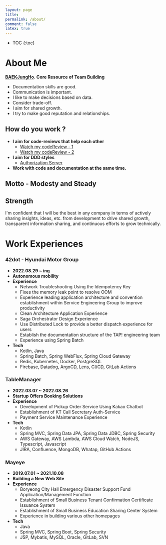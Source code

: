 ```yaml
---
layout: page
title:
permalink: /about/
comment: false
latex: true
---
```

* TOC
{:toc}

# About Me

__[BAEKJungHo](https://github.com/BAEKJungHo)__. __Core Resource of Team Building__ 

- Documentation skills are good.
- Communication is important.
- I like to make decisions based on data.
- Consider trade-off.
- I aim for shared growth.
- I try to make good reputation and relationships.

## How do you work ?

- __I aim for code-reviews that help each other__
  - [Watch my codeReview - 1](https://github.com/cIonecoder/expedia/pull/25)
  - [Watch my codeReview - 2](https://github.com/cIonecoder/expedia/pull/45)
- __I aim for DDD styles__
  - [Authorization Server](https://github.com/asterlsker/housepit-auth-server/tree/dev)
- __Work with code and documentation at the same time.__

## Motto - Modesty and Steady

## Strength

I'm confident that I will be the best in any company in terms of actively sharing insights, ideas, etc. from development to drive shared growth, transparent information sharing, and continuous efforts to grow technically.

# Work Experiences

### 42dot - Hyundai Motor Group

- __2022.08.29 ~ ing__
- __Autonomous mobility__
- __Experience__
  - Network Troubleshooting Using the Idempotency Key
  - Fixes the memory leak point to resolve OOM
  - Experience leading application architecture and convention establishment within Service Engineering Group to improve productivity
  - Clean Architecture Application Experience
  - Saga Orchestrator Design Experience
  - Use Distributed Lock to provide a better dispatch experience for users
  - Establish the documentation structure of the TAP! engineering team
  - Experience using Spring Batch
- __Tech__
  - Kotlin, Java
  - Spring Batch, Spring WebFlux, Spring Cloud Gateway
  - Redis, Kubernetes, Docker, PostgreSQL
  - Firebase, Datadog, ArgoCD, Lens, CI/CD, GitLab Actions

### TableManager

- __2022.03.07 ~ 2022.08.26__
- __Startup Offers Booking Solutions__
- __Experience__
  - Development of Pickup Order Service Using Kakao Chatbot
  - Establishment of KT Call Secretary Auth-Service
  - Payment Service Maintenance Experience
- __Tech__
  - Kotlin
  - Spring MVC, Spring Data JPA, Spring Data JDBC, Spring Security
  - AWS Gateway, AWS Lambda, AWS Cloud Watch, NodeJS, Typescript, Javascript
  - JIRA, Confluence, MongoDB, Whatap, GitHub Actions

### Mayeye

- __2019.07.01 ~ 2021.10.08__
- __Building a New Web Site__
- __Experience__
  - Boryeong City Hall Emergency Disaster Support Fund Application/Management Function
  - Establishment of Small Business Tenant Confirmation Certificate Issuance System
  - Establishment of Small Business Education Sharing Center System
  - Experience in building various other homepages
- __Tech__
  - Java
  - Spring MVC, Spring Boot, Spring Security
  - JSP, Mybatis, MySQL, Oracle, GitLab, SVN

